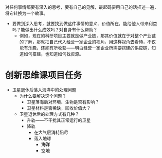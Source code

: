 对任何事情都要有深入的思考，要有自己的见解，最起码要用自己的话描述一遍，将它转换为一个故事。

- 要做到深入思考，就要找到做这件事情的意义、价值所在，能给他人带来利益吗？能做出什么成效吗？对自身有什么帮助？
	- 例如，现在的科研项目主要就是做产业链，那其价值就在于对整个产业链的了解，那就把自己代入经营一家企业的视角，用这样视角去看待，不仅能有乐趣，还能有所收获——明白经营一家企业所需要搭建的供应链，知道如何搭建，也知道如何找资源。







# 创新思维课项目任务

- 卫星退休后落入海洋中的处理问题
	- 为什么要解决这个问题？
		- 卫星落海后对环境、生物是否有影响？
		- 卫星材料是否稀缺，回收价值大？
	- 卫星退休后的处理方式有几种？
		- 升轨——不干扰其正常运行的卫星
		- 降轨
			- 在大气层消耗殆尽
			- 落入地球
				- **海洋** 
				- 空地